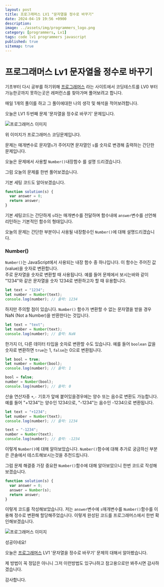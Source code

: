 ```yaml
---
layout: post
title: 프로그래머스 LV1 "문자열을 정수로 바꾸기"
date: 2024-04-19 19:56 +0900
description: 
image: ../assets/img/programmers_logo.png
category: [programmers, Lv1]
tags: code lv1 programmers javascript
published: true
sitemap: true
---
```


# 프로그래머스 Lv1 문자열을 정수로 바꾸기

  기초부터 다시 공부를 하기위해 [프로그래머스](https://programmers.co.kr/) 라는 사이트에서
  코딩테스트를 LV0 부터 가능한곳까지 못하는곳은 레퍼런스를 찾아가며 풀어보려고 합니다.
  
  매일 1개의 풀이를 하고 그 풀이에대한 나의 생각 및 해석을 적어보려합니다.

  오늘은 LV1 두번째 문제 '문자열을 정수로 바꾸기' 문제입니다.

  ![프로그래머스 이미지](../assets/img/문자열을정수로바꾸기_01.png)

  위 이미지가 프로그래머스 코딩문제입니다.
  
  문제는 매개변수로 문자열`s`가 주어지면 문자열인 `s`를 숫자로 변경해 출력하는 간단한 문제입니다.

  오늘은 문제에서 사용할 `Number()`내장함수 를 설명 드리겠습니다.

  그럼 오늘의 문제를 한번 풀어보겠습니다.

  기본 세팅 코드도 알아보겠습니다.
  
```javascript
function solution(s) {
  var answer = 0;
  return answer;
}
```
기본 세팅코드는 간단하게 `s`라는 매개변수를 전달하며 함수내에 `answer`변수를 선언해 리턴하는 기본적인 함수의 형태입니다.

오늘의 문제는 간단한 부분이니 사용될 내장함수인 `Number()`에 대해 설명드리겠습니다.

### Number()

  `Number()`는 JavaScript에서 사용되는 내장 함수 중 하나입니다. 이 함수는 주어진 값(value)을 숫자로 변환합니다.   
  주로 문자열을 숫자로 변환할 때 사용됩니다. 예를 들어 문제에서 보시는바와 같이 "1234"와 같은 문자열을 숫자 1234로 변환하고자 할 때 유용합니다.

  ```javascript
  let text = "1234";
  let number = Number(text);
  console.log(number); // 출력: 1234
  ```

  하지만 주의할 점이 있습니다. `Number()` 함수가 변환할 수 없는 문자열을 받을 경우 NaN (Not a Number)을 반환한다는 것입니다.

  ```javascript
  let text = "text";
  let number = Number(text);
  console.log(number); // 출력: NaN
  ```

  한가지 더, 다른 데이터 타입을 숫자로 변환할 수도 있습니다. 예를 들어 `boolean` 값을 숫자로 변환하면 `true`는 1, `false`는 0으로 변환됩니다.

  ```javascript
  let bool = true;
  let number = Number(bool);
  console.log(number); // 출력: 1

  bool = false;
  number = Number(bool);
  console.log(number); // 출력: 0
  ```

  산술 연산자중 `+`,`-` 기호가 앞에 붙어있을경우에는 양수 또는 음수로 변환도 가능합니다. 예를 들어 "+1234"는 양수인 1234으로, "-1234"는 음수인 -1234으로 변환됩니다.
   
  ```javascript
  let text = "+1234";
  let number = Number(text);
  console.log(number); // 출력: 1234

  text = "-1234";
  number = Number(text);
  console.log(number); // 출력: -1234
  ```

이렇게 `Number()`에 대해 알아보았습니다. `Number()`함수에 대해 추가로 궁금하신 부분은 콘솔에서 테스트해보시는것을 추천드립니다.   

그럼 문제 해결중 가장 중요한 `Number()`함수에 대해 알아보았으니 한번 코드로 작성해보겠습니다.

```javascript
function solution(s) {
  var answer = 0;
  answer = Number(s);
  return answer;
}
```

이렇게 코드를 작성해보았습니다. 저는 `answer`변수에 `s`매개변수를 `Number()`함수를 이용해 정수로 변환해 할당해주었습니다.
이렇게 완성된 코드를 프로그래머스에서 한번 확인해보겠습니다.

![프로그래머스 이미지](../assets/img/문자열을정수로바꾸기_02.png)

성공이네요!

오늘은 [프로그래머스](https://programmers.co.kr/) LV1 '문자열을 정수로 바꾸기' 문제의 대해서 알아봤습니다.

제 방법이 꼭 정답은 아니니 그저 이런방법도 있구나하고 참고용으로만 봐주시면 감사하겠습니다.

감사합니다.
